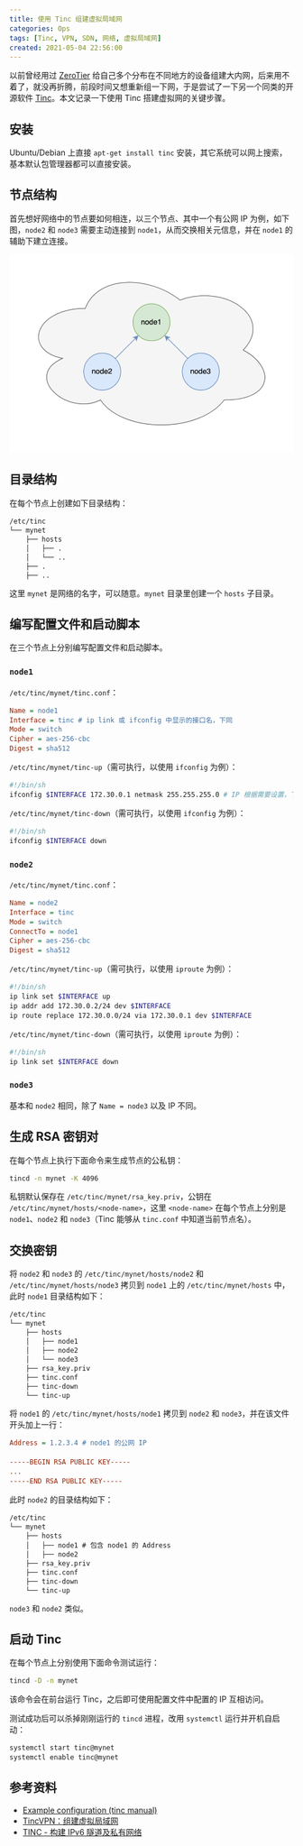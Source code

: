```yaml
---
title: 使用 Tinc 组建虚拟局域网
categories: Ops
tags: [Tinc, VPN, SDN, 网络, 虚拟局域网]
created: 2021-05-04 22:56:00
---
```


以前曾经用过 [ZeroTier](https://www.zerotier.com/) 给自己多个分布在不同地方的设备组建大内网，后来用不着了，就没再折腾，前段时间又想重新组一下网，于是尝试了一下另一个同类的开源软件 [Tinc](https://www.tinc-vpn.org/)。本文记录一下使用 Tinc 搭建虚拟网的关键步骤。

## 安装

Ubuntu/Debian 上直接 `apt-get install tinc` 安装，其它系统可以网上搜索，基本默认包管理器都可以直接安装。

## 节点结构

首先想好网络中的节点要如何相连，以三个节点、其中一个有公网 IP 为例，如下图，`node2` 和 `node3` 需要主动连接到 `node1`，从而交换相关元信息，并在 `node1` 的辅助下建立连接。

![](/static/images/2021-05-04/tinc-nodes.png)

## 目录结构

在每个节点上创建如下目录结构：

```
/etc/tinc
└── mynet
    ├── hosts
    │   ├── .
    │   └── ..
    ├── .
    ├── ..
```

这里 `mynet` 是网络的名字，可以随意。`mynet` 目录里创建一个 `hosts` 子目录。

## 编写配置文件和启动脚本

在三个节点上分别编写配置文件和启动脚本。

### `node1`

`/etc/tinc/mynet/tinc.conf`：

```ini
Name = node1
Interface = tinc # ip link 或 ifconfig 中显示的接口名，下同
Mode = switch
Cipher = aes-256-cbc
Digest = sha512
```

`/etc/tinc/mynet/tinc-up`（需可执行，以使用 `ifconfig` 为例）：

```sh
#!/bin/sh
ifconfig $INTERFACE 172.30.0.1 netmask 255.255.255.0 # IP 根据需要设置，下同
```

`/etc/tinc/mynet/tinc-down`（需可执行，以使用 `ifconfig` 为例）：

```sh
#!/bin/sh
ifconfig $INTERFACE down
```

### `node2`

`/etc/tinc/mynet/tinc.conf`：

```ini
Name = node2
Interface = tinc
Mode = switch
ConnectTo = node1
Cipher = aes-256-cbc
Digest = sha512
```

`/etc/tinc/mynet/tinc-up`（需可执行，以使用 `iproute` 为例）：

```sh
#!/bin/sh
ip link set $INTERFACE up
ip addr add 172.30.0.2/24 dev $INTERFACE
ip route replace 172.30.0.0/24 via 172.30.0.1 dev $INTERFACE
```

`/etc/tinc/mynet/tinc-down`（需可执行，以使用 `iproute` 为例）：

```sh
#!/bin/sh
ip link set $INTERFACE down
```

### `node3`

基本和 `node2` 相同，除了 `Name = node3` 以及 IP 不同。

## 生成 RSA 密钥对

在每个节点上执行下面命令来生成节点的公私钥：

```sh
tincd -n mynet -K 4096
```

私钥默认保存在 `/etc/tinc/mynet/rsa_key.priv`，公钥在 `/etc/tinc/mynet/hosts/<node-name>`，这里 `<node-name>` 在每个节点上分别是 `node1`、`node2` 和 `node3`（Tinc 能够从 `tinc.conf` 中知道当前节点名）。

## 交换密钥

将 `node2` 和 `node3` 的 `/etc/tinc/mynet/hosts/node2` 和 `/etc/tinc/mynet/hosts/node3` 拷贝到 `node1` 上的 `/etc/tinc/mynet/hosts` 中，此时 `node1` 目录结构如下：

```
/etc/tinc
└── mynet
    ├── hosts
    │   ├── node1
    │   ├── node2
    │   └── node3
    ├── rsa_key.priv
    ├── tinc.conf
    ├── tinc-down
    └── tinc-up
```

将 `node1` 的 `/etc/tinc/mynet/hosts/node1` 拷贝到 `node2` 和 `node3`，并在该文件开头加上一行：

```ini
Address = 1.2.3.4 # node1 的公网 IP

-----BEGIN RSA PUBLIC KEY-----
...
-----END RSA PUBLIC KEY-----
```

此时 `node2` 的目录结构如下：

```
/etc/tinc
└── mynet
    ├── hosts
    │   ├── node1 # 包含 node1 的 Address
    │   ├── node2
    ├── rsa_key.priv
    ├── tinc.conf
    ├── tinc-down
    └── tinc-up
```

`node3` 和 `node2` 类似。

## 启动 Tinc

在每个节点上分别使用下面命令测试运行：

```sh
tincd -D -n mynet
```

该命令会在前台运行 Tinc，之后即可使用配置文件中配置的 IP 互相访问。

测试成功后可以杀掉刚刚运行的 `tincd` 进程，改用 `systemctl` 运行并开机自启动：

```sh
systemctl start tinc@mynet
systemctl enable tinc@mynet
```

## 参考资料

- [Example configuration (tinc manual)](https://www.tinc-vpn.org/documentation/Example-configuration.html)
- [TincVPN：组建虚拟局域网](https://lala.im/6209.html)
- [TINC - 构建 IPv6 隧道及私有网络](https://imlonghao.com/46.html)
